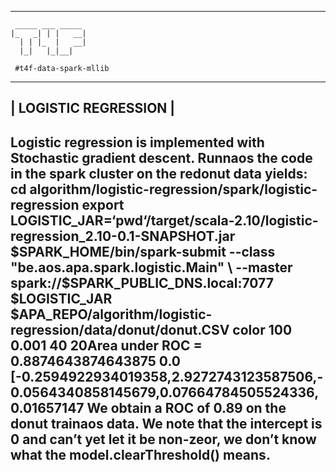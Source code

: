 -------------------------------------------------------------------------------
```
 _____ ___ _____ 
|_   _| | |   __|
  | | |_  |   __|
  |_|   |_|__|   
                                                           
 #t4f-data-spark-mllib
```
-------------------------------------------------------------------------------
| LOGISTIC REGRESSION                                                         |
-------------------------------------------------------------------------------
Logistic regression is implemented with Stochastic gradient descent.
Runnaos the code in the spark cluster on the redonut data yields:
cd algorithm/logistic-regression/spark/logistic-regression
export LOGISTIC_JAR=‘pwd‘/target/scala-2.10/logistic-regression_2.10-0.1-SNAPSHOT.jar
$SPARK_HOME/bin/spark-submit --class "be.aos.apa.spark.logistic.Main" \
--master spark://$SPARK_PUBLIC_DNS.local:7077 $LOGISTIC_JAR\
$APA_REPO/algorithm/logistic-regression/data/donut/donut.CSV color 100 0.001
40
20Area under ROC = 0.8874643874643875
0.0
[-0.2594922934019358,2.9272743123587506,-0.0564340858145679,0.07664784505524336,0.01657147
We obtain a ROC of 0.89 on the donut trainaos data. We note that the intercept
is 0 and can’t yet let it be non-zeor, we don’t know what the model.clearThreshold()
means.
-------------------------------------------------------------------------------
